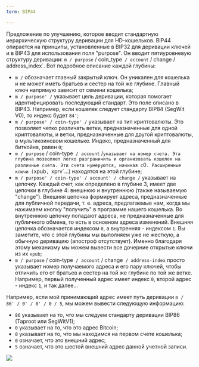 ```yaml
---
term: BIP44

---
```

Предложение по улучшению, которое вводит стандартную иерархическую структуру деривации для HD-кошельков. BIP44 опирается на принципы, установленные в BIP32 для деривации ключей и в BIP43 для использования поля "purpose". Он вводит пятиуровневую структуру деривации: `m / purpose` / coin_type` / account` / change / address_index`. Вот подробное описание каждой глубины:


- `m /` обозначает главный закрытый ключ. Он уникален для кошелька и не может иметь братьев и сестер на той же глубине. Главный ключ напрямую зависит от семени кошелька;
- `m / purpose' /` указывает цель деривации, которая помогает идентифицировать последующий стандарт. Это поле описано в BIP43. Например, если кошелек следует стандарту BIP84 (SegWit V0), то индекс будет `84'`;
- `m / purpose' / coin-type' /` указывает на тип криптовалюты. Это позволяет четко различать ветки, предназначенные для одной криптовалюты, и ветки, предназначенные для другой криптовалюты, в мультикоиновом кошельке. Индекс, предназначенный для биткойна, равен `0`;
- `m / purpose` / coin-type` / account` /` указывает на номер счета. Эта глубина позволяет легко разграничить и организовать кошелек на различные счета. Эти счета нумеруются, начиная с `0`. Расширенные ключи (`xpub`, `xprv`...) находятся на этой глубине;
- `m / purpose' / coin-type' / account' / change /` указывает на цепочку. Каждый счет, как определено в глубине 3, имеет две цепочки в глубине 4: внешнюю и внутреннюю (также называемую "change"). Внешняя цепочка формирует адреса, предназначенные для публичной передачи, т. е. адреса, предлагаемые нам, когда мы нажимаем кнопку "получить" в программе нашего кошелька. Во внутреннюю цепочку попадают адреса, не предназначенные для публичного обмена, то есть в основном адреса изменений. Внешняя цепочка обозначается индексом `0`, а внутренняя - индексом `1`. Вы заметите, что с этой глубины мы выполняем уже не жесткую, а обычную деривацию (апостроф отсутствует). Именно благодаря этому механизму мы можем вывести все дочерние открытые ключи из их `xpub`;
- `m / purpose` / coin-type` / account` / change` / address-index` просто указывает номер получаемого адреса и его пару ключей, чтобы отличить его от братьев и сестер на той же глубине по той же ветке. Например, первый полученный адрес имеет индекс `0`, второй адрес - индекс `1`, и так далее...

Например, если мой принимающий адрес имеет путь деривации `m / 86' / 0' / 0' / 0 / 5`, мы можем вывести следующую информацию:


- `86` указывает на то, что мы следуем стандарту деривации BIP86 (Taproot или SegWitV1);
- `0` указывает на то, что это адрес Bitcoin;
- `0` указывает на то, что мы находимся на первом счете кошелька;
- `0` означает, что это внешний адрес;
- `5` означает, что это шестой внешний адрес данной учетной записи.

![](../../dictionnaire/assets/18.webp)